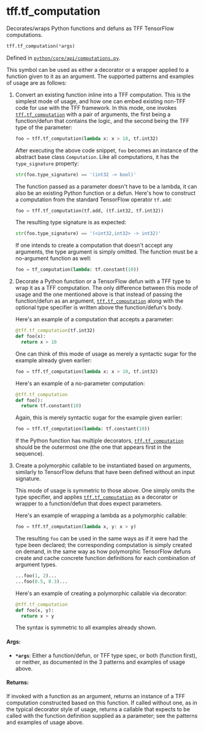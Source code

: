 <div itemscope itemtype="http://developers.google.com/ReferenceObject">
<meta itemprop="name" content="tff.tf_computation" />
<meta itemprop="path" content="Stable" />
</div>

# tff.tf_computation

Decorates/wraps Python functions and defuns as TFF TensorFlow computations.

```python
tff.tf_computation(*args)
```

Defined in
[`python/core/api/computations.py`](http://github.com/tensorflow/federated/tree/master/tensorflow_federated/python/core/api/computations.py).

<!-- Placeholder for "Used in" -->

This symbol can be used as either a decorator or a wrapper applied to a function
given to it as an argument. The supported patterns and examples of usage are as
follows:

1.  Convert an existing function inline into a TFF computation. This is the
    simplest mode of usage, and how one can embed existing non-TFF code for use
    with the TFF framework. In this mode, one invokes
    <a href="../tff/tf_computation.md"><code>tff.tf_computation</code></a> with
    a pair of arguments, the first being a function/defun that contains the
    logic, and the second being the TFF type of the parameter:

    ```python
    foo = tff.tf_computation(lambda x: x > 10, tf.int32)
    ```

    After executing the above code snippet, `foo` becomes an instance of the
    abstract base class `Computation`. Like all computations, it has the
    `type_signature` property:

    ```python
    str(foo.type_signature) == '(int32 -> bool)'
    ```

    The function passed as a parameter doesn't have to be a lambda, it can also
    be an existing Python function or a defun. Here's how to construct a
    computation from the standard TensorFlow operator `tf.add`:

    ```python
    foo = tff.tf_computation(tf.add, (tf.int32, tf.int32))
    ```

    The resulting type signature is as expected:

    ```python
    str(foo.type_signature) == '(<int32,int32> -> int32)'
    ```

    If one intends to create a computation that doesn't accept any arguments,
    the type argument is simply omitted. The function must be a no-argument
    function as well:

    ```python
    foo = tf_computation(lambda: tf.constant(10))
    ```

2.  Decorate a Python function or a TensorFlow defun with a TFF type to wrap it
    as a TFF computation. The only difference between this mode of usage and the
    one mentioned above is that instead of passing the function/defun as an
    argument,
    <a href="../tff/tf_computation.md"><code>tff.tf_computation</code></a> along
    with the optional type specifier is written above the function/defun's body.

    Here's an example of a computation that accepts a parameter:

    ```python
    @tff.tf_computation(tf.int32)
    def foo(x):
      return x > 10
    ```

    One can think of this mode of usage as merely a syntactic sugar for the
    example already given earlier:

    ```python
    foo = tff.tf_computation(lambda x: x > 10, tf.int32)
    ```

    Here's an example of a no-parameter computation:

    ```python
    @tff.tf_computation
    def foo():
      return tf.constant(10)
    ```

    Again, this is merely syntactic sugar for the example given earlier:

    ```python
    foo = tff.tf_computation(lambda: tf.constant(10))
    ```

    If the Python function has multiple decorators,
    <a href="../tff/tf_computation.md"><code>tff.tf_computation</code></a>
    should be the outermost one (the one that appears first in the sequence).

3.  Create a polymorphic callable to be instantiated based on arguments,
    similarly to TensorFlow defuns that have been defined without an input
    signature.

    This mode of usage is symmetric to those above. One simply omits the type
    specifier, and applies
    <a href="../tff/tf_computation.md"><code>tff.tf_computation</code></a> as a
    decorator or wrapper to a function/defun that does expect parameters.

    Here's an example of wrapping a lambda as a polymorphic callable:

    ```python
    foo = tff.tf_computation(lambda x, y: x > y)
    ```

    The resulting `foo` can be used in the same ways as if it were had the type
    been declared; the corresponding computation is simply created on demand, in
    the same way as how polymorphic TensorFlow defuns create and cache concrete
    function definitions for each combination of argument types.

    ```python
    ...foo(1, 2)...
    ...foo(0.5, 0.3)...
    ```

    Here's an example of creating a polymorphic callable via decorator:

    ```python
    @tff.tf_computation
    def foo(x, y):
      return x > y
    ```

    The syntax is symmetric to all examples already shown.

#### Args:

*   <b>`*args`</b>: Either a function/defun, or TFF type spec, or both (function
    first), or neither, as documented in the 3 patterns and examples of usage
    above.

#### Returns:

If invoked with a function as an argument, returns an instance of a TFF
computation constructed based on this function. If called without one, as in the
typical decorator style of usage, returns a callable that expects to be called
with the function definition supplied as a parameter; see the patterns and
examples of usage above.
